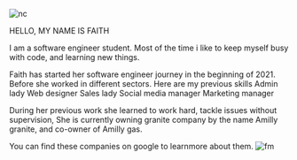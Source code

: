 
![nc](https://user-images.githubusercontent.com/88321504/138555152-fcf8b0a9-c177-4942-a4aa-24191887cd74.jpg)

HELLO, MY NAME IS FAITH

I am a software engineer student. Most of the time i like to keep myself busy with code, and learning new things.

Faith has started her software engineer journey in the beginning of 2021. Before she worked in different sectors. Here are my previous skills Admin lady Web designer Sales lady Social media manager Marketing manager

During her previous work she learned to work hard, tackle issues without supervision, She is currently owning granite company by the name Amilly granite, and co-owner of Amilly gas.

You can find these companies on google to learnmore about them.
![fm](https://user-images.githubusercontent.com/88321504/138554882-d59a463b-5dfb-4154-b8c7-81125638588a.jpg)
